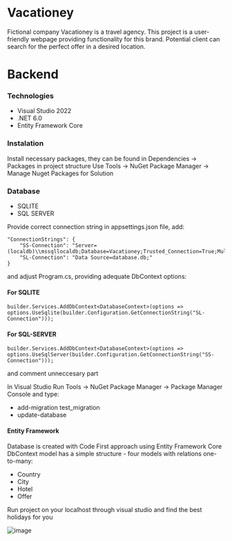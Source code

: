 # Vacationey

Fictional company Vacationey is a travel agency.
This project is a user-friendly webpage providing functionality for this brand.
Potential client can search for the perfect offer in a desired location.

# Backend

### Technologies

- Visual Studio 2022
- .NET 6.0
- Entity Framework Core

### Instalation

Install necessary packages, they can be found in Dependencies -> Packages in project structure
Use Tools -> NuGet Package Manager -> Manage Nuget Packages for Solution

### Database

- SQLITE
- SQL SERVER

Provide correct connection string in appsettings.json file, add:

    "ConnectionStrings": {
        "SS-Connection": "Server=(localdb)\\mssqllocaldb;Database=Vacationey;Trusted_Connection=True;MultipleActiveResultSets=true",
        "SL-Connection": "Data Source=database.db;"
    }
and adjust Program.cs, providing adequate DbContext options:

#### For SQLITE

    builder.Services.AddDbContext<DatabaseContext>(options => options.UseSqlite(builder.Configuration.GetConnectionString("SL-Connection")));

#### For SQL-SERVER

    builder.Services.AddDbContext<DatabaseContext>(options => options.UseSqlServer(builder.Configuration.GetConnectionString("SS-Connection")));

and comment unneccesary part

In Visual Studio Run Tools -> NuGet Package Manager -> Package Manager Console and type:
* add-migration test_migration
* update-database

#### Entity Framework
Database is created with Code First approach using Entity Framework Core
DbContext model has a simple structure - four models with relations one-to-many:
* Country
* City
* Hotel
* Offer


Run project on your localhost through visual studio and find the best holidays for you

![image](Back-end/wwwroot/images/demo)